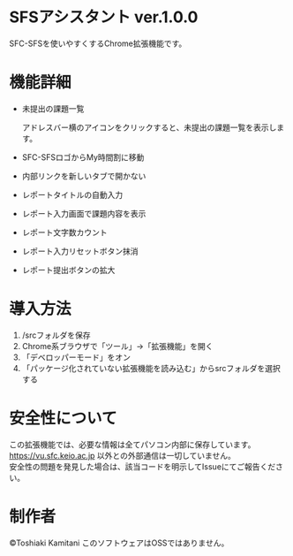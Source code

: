 # SFSアシスタント ver.1.0.0

SFC-SFSを使いやすくするChrome拡張機能です。

# 機能詳細

- 未提出の課題一覧

	アドレスバー横のアイコンをクリックすると、未提出の課題一覧を表示します。

- SFC-SFSロゴからMy時間割に移動

- 内部リンクを新しいタブで開かない

- レポートタイトルの自動入力

- レポート入力画面で課題内容を表示

- レポート文字数カウント

- レポート入力リセットボタン抹消

- レポート提出ボタンの拡大

# 導入方法

1. /srcフォルダを保存
1. Chrome系ブラウザで「ツール」→「拡張機能」を開く
1. 「デベロッパーモード」をオン
1. 「パッケージ化されていない拡張機能を読み込む」からsrcフォルダを選択する

# 安全性について

この拡張機能では、必要な情報は全てパソコン内部に保存しています。  
https://vu.sfc.keio.ac.jp 以外との外部通信は一切していません。  
安全性の問題を発見した場合は、該当コードを明示してIssueにてご報告ください。  

# 制作者
©Toshiaki Kamitani
このソフトウェアはOSSではありません。
